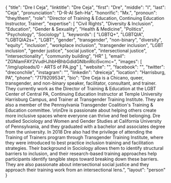 {
  "title": "Dre I Ceja",
  "linktitle": "Dre Ceja",
  "first": "Dre",
  "middle": "I",
  "last": "Ceja",
  "pronunciation": "D-R-AI      Seh-Ha",
  "honorific": "Mx.",
  "pronoun": "they/them",
  "role": "Director of Training & Education, Continuing Education Instructor, Trainer",
  "expertise": [
    "Civil Rights",
    "Diversity & Inclusion",
    "Education",
    "Gender & Sexuality",
    "Health & Medicine",
    "Politics",
    "Psychology",
    "Sociology"
  ],
  "keywords": [
    "LGBTQ+",
    "LGBTQIA",
    "LGBTQIA2s+",
    "LGBT",
    "gender",
    "transgender",
    "non-binary",
    "diversity",
    "equity",
    "inclusion",
    "workplace inclusion",
    "transgender inclusion",
    "LGBT inclusion",
    "gender justice",
    "social justice",
    "intersectional justice",
    "intersectionality",
    "community building",
    "HR"
  ],
  "email": "ZGNlamFAY2VudHJhbHBhbGdidGNlbnRlci5vcmc=",
  "images": [
    "/img/uploads/0 - ARTS of PA.jpg"
  ],
  "website": "",
  "facebook": "",
  "twitter": "dreconchile",
  "instagram": "",
  "linkedin": "dreiceja",
  "location": "Harrisburg, PA",
  "phone": "7179209534",
  "bio": "Dre Ceja is a Chicano, queer, transgender, and non-binary speaker, facilitator, consultant, and trainer. They currently work as the Director of Training & Education at the LGBT Center of Central PA, Continuing Education Instructor at Temple University Harrisburg Campus, and Trainer at Transgender Training Institute. They are also a member of the Pennsylvania Transgender Coalition's Training & Education committee.  \n\nDre is passionate about helping others create more inclusive spaces where everyone can thrive and feel belonging. Dre studied Sociology and Women and Gender Studies at California University of Pennsylvania, and they graduated with a bachelor and associates degree from the university. In 2018 Dre also had the privilege of attending the Training of Trainers program through Transgender Training Institute, where they were introduced to best practice inclusion training and facilitation strategies. Their background in Sociology allows them to identify structural barriers to inclusion, and their research-based training approaches help participants identify tangible steps toward breaking down these barriers. They are also passionate about intersectional social justice and they approach their training work from an intersectional lens.",
  "layout": "person"
}
